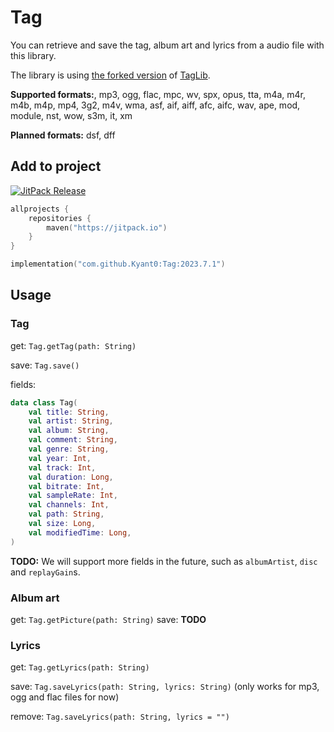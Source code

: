 # Tag

You can retrieve and save the tag, album art and lyrics from a audio file with this library.

The library is using [the forked version](https://github.com/Kyant0/taglib) of [TagLib](https://taglib.org/).

**Supported formats:**,
mp3, ogg, flac, mpc, wv, spx, opus, tta, m4a, m4r, m4b, m4p, mp4, 3g2, m4v, wma, asf, aif, aiff, afc, aifc, wav, ape,
mod, module, nst, wow, s3m, it, xm

**Planned formats:**
dsf, dff

## Add to project

[![JitPack Release](https://jitpack.io/v/Kyant0/Tag.svg)](https://jitpack.io/#Kyant0/Tag)

```kotlin
allprojects {
    repositories {
        maven("https://jitpack.io")
    }
}

implementation("com.github.Kyant0:Tag:2023.7.1")
```

## Usage

### Tag

get: `Tag.getTag(path: String)`

save: `Tag.save()`

fields:

```kotlin
data class Tag(
    val title: String,
    val artist: String,
    val album: String,
    val comment: String,
    val genre: String,
    val year: Int,
    val track: Int,
    val duration: Long,
    val bitrate: Int,
    val sampleRate: Int,
    val channels: Int,
    val path: String,
    val size: Long,
    val modifiedTime: Long,
)
```

**TODO:** We will support more fields in the future, such as `albumArtist`, `disc` and `replayGain`s.

### Album art

get: `Tag.getPicture(path: String)`
save: **TODO**

### Lyrics

get: `Tag.getLyrics(path: String)`

save: `Tag.saveLyrics(path: String, lyrics: String)` (only works for mp3, ogg and flac files for now)

remove: `Tag.saveLyrics(path: String, lyrics = "")`
